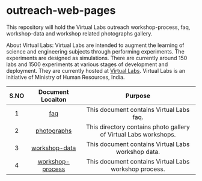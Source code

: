 # outreach-web-pages

  This repository will hold the Virtual Labs outreach
  workshop-process, faq, workshop-data and workshop related
  photographs gallery.

  About Virtual Labs: Virtual Labs are intended to augment
  the learning of science and engineering subjects through
  performing experiments. The experiments are designed as
  simulations. There are currently around 150 labs and
  1500 experiments at various stages of development and
  deployment. They are currently hosted at
  [Virtual Labs](https://www.vlab.co.in/). Virtual Labs is an
  initiative of Ministry of Human Resources, India.


| S.NO | Document Locaiton| Purpose  |
| :---: | :---: | :---: |
| 1 | [faq](https://github.com/virtual-labs/outreach-web-pages/blob/main/faq/virtual-labs-workshop-faq.org) |  This document contains Virtual Labs faq. |
| 2 | [photographs](https://github.com/virtual-labs/outreach-web-pages/tree/main/photographs) | This directory contains photo gallery of Virtual Labs workshops.  |
| 3 | [workshop-data](https://github.com/virtual-labs/outreach-web-pages-iiith/tree/main/workshop-data) | This document contains Virtual Labs workshop data. |
| 4 | [workshop-process](https://github.com/virtual-labs/outreach-web-pages-iiith/blob/main/workshop-process/workshop-process.md) | This document contains Virtual Labs workshop process.|


 
